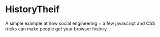 # HistoryTheif
A simple example at how social engineering + a few javascript and CSS tricks can make people get your browser history.
